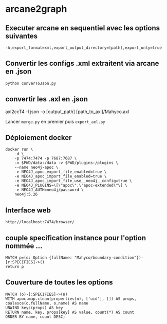 # arcane2graph

## Executer arcane en sequentiel avec les options suivantes
```
-A,export_format=xml,export_output_directory=[path],export_only=true
```

## Convertir les configs .xml extraitent via arcane en .json
```
python converToJson.py
```

## convertir les .axl en .json
axl2ccT4 -l json -o \[output_path\] \[path_to_axl\]/Mahyco.axl

Lancer ```merge.py``` en premier puis ```export_axl.py```

## Déploiement docker
```
docker run \
    -d \
    -p 7474:7474 -p 7687:7687 \
    -v $PWD/data:/data -v $PWD/plugins:/plugins \
    --name neo4j-apoc \
    -e NEO4J_apoc_export_file_enabled=true \
    -e NEO4J_apoc_import_file_enabled=true \
    -e NEO4J_apoc_import_file_use__neo4j__config=true \
    -e NEO4J_PLUGINS=\[\"apoc\",\"apoc-extended\"\] \
    -e NEO4J_AUTH=neo4j/password \
    neo4j:5.26
```

## Interface web
```
http://localhost:7474/browser/
```

## couple specification instance pour l'option nommée ...
```
MATCH p=(o: Option {fullName: "Mahyco/boundary-condition"})-[r:SPECIFIES]->()
return p
```

## Couverture de toutes les options
```
MATCH (o)-[:SPECIFIES]->(n)
WITH apoc.map.clean(properties(n), ['uid'], []) AS props, coalesce(o.fullName, o.name) AS name
UNWIND keys(props) AS key
RETURN name, key, props[key] AS value, count(*) AS count
ORDER BY name, count DESC;
```